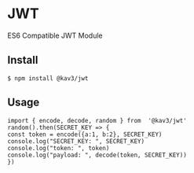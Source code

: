 # JWT
ES6 Compatible JWT Module

## Install

    $ npm install @kav3/jwt

## Usage

    import { encode, decode, random } from  '@kav3/jwt'
    random().then(SECRET_KEY => {
	const token = encode({a:1, b:2}, SECRET_KEY)
	console.log("SECRET_KEY: ", SECRET_KEY)
	console.log("token: ", token)
	console.log("payload: ", decode(token, SECRET_KEY))
	})
   

    
